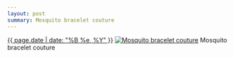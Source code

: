 ```yaml
---
layout: post
summary: Mosquito bracelet couture
---
```


<p>
  <time><a href="/545">{{ page.date | date: "%B %e, %Y" }}</a></time>
  <a href="/545"><img src="{{ site.assets_url }}/545-480.jpg" srcset="{{ site.assets_url }}/545-240.jpg 240w, {{ site.assets_url }}/545-480.jpg 480w, {{ site.assets_url }}/545-720.jpg 720w, {{ site.assets_url }}/545-960.jpg 960w" sizes="(min-width: 700px) 50vw, calc(100vw - 2rem)" alt="Mosquito bracelet couture" /></a>
  <span>Mosquito bracelet couture</span>
</p>
